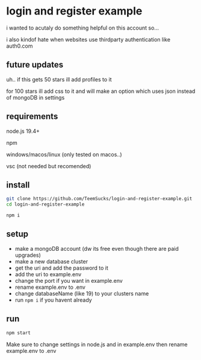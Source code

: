 # login and register example
i wanted to acutaly do something helpful on this account so...

i also kindof hate when websites use thirdparty authentication like auth0.com
## future updates
uh.. if this gets 50 stars ill add profiles to it

for 100 stars ill add css to it and will make an option which uses json instead of mongoDB in settings
## requirements
node.js 19.4+

npm

windows/macos/linux (only tested on macos..)

vsc (not needed but recomended)
## install
```sh
git clone https://github.com/TeemSucks/login-and-register-example.git
cd login-and-register-example
```
```sh
npm i
```
## setup
- make a mongoDB account (dw its free even though there are paid upgrades)
- make a new database cluster
- get the uri and add the password to it
- add the uri to example.env
- change the port if you want in example.env
- rename example.env to .env
- change databaseName (like 19) to your clusters name
- run `npm i` if you havent already
## run
```sh
npm start
```
Make sure to change settings in node.js and in example.env then rename example.env to .env
